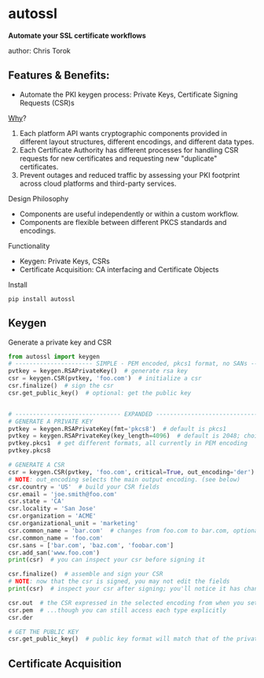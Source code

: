 # autossl
<b>Automate your SSL certificate workflows</b>

author: Chris Torok

## Features & Benefits:
- Automate the PKI keygen process: Private Keys, Certificate Signing Requests (CSR)s

<u>Why</u>?
1. Each platform API wants cryptographic components provided in different layout structures, different encodings, 
and different data types.
2. Each Certificate Authority has different processes for handling CSR requests for new certificates and requesting new 
"duplicate" certificates.
3. Prevent outages and reduced traffic by assessing your PKI footprint across cloud platforms and third-party services.


Design Philosophy
- Components are useful independently or within a custom workflow.
- Components are flexible between different PKCS standards and encodings.


Functionality
- Keygen: Private Keys, CSRs
- Certificate Acquisition: CA interfacing and Certificate Objects


Install
```commandline
pip install autossl
```

## Keygen
Generate a private key and CSR
```python
from autossl import keygen
# ---------------------- SIMPLE - PEM encoded, pkcs1 format, no SANs -------------------------
pvtkey = keygen.RSAPrivateKey()  # generate rsa key
csr = keygen.CSR(pvtkey, 'foo.com')  # initialize a csr
csr.finalize()  # sign the csr
csr.get_public_key()  # optional: get the public key


# ------------------------------ EXPANDED ----------------------------------------
# GENERATE A PRIVATE KEY
pvtkey = keygen.RSAPrivateKey(fmt='pkcs8')  # default is pkcs1
pvtkey = keygen.RSAPrivateKey(key_length=4096)  # default is 2048; choices: 2048, 3072, 4096
pvtkey.pkcs1  # get different formats, all currently in PEM encoding
pvtkey.pkcs8

# GENERATE A CSR
csr = keygen.CSR(pvtkey, 'foo.com', critical=True, out_encoding='der')  # defaults: critical=True, out_encoding='pem'
# NOTE: out_encoding selects the main output encoding. (see below)
csr.country = 'US'  # build your CSR fields
csr.email = 'joe.smith@foo.com'
csr.state = 'CA'
csr.locality = 'San Jose'
csr.organization = 'ACME'
csr.organizational_unit = 'marketing'
csr.common_name = 'bar.com'  # changes from foo.com to bar.com, optional
csr.common_name = 'foo.com'
csr.sans = ['bar.com', 'baz.com', 'foobar.com']
csr.add_san('www.foo.com')
print(csr)  # you can inspect your csr before signing it

csr.finalize()  # assemble and sign your CSR
# NOTE: now that the csr is signed, you may not edit the fields
print(csr)  # inspect your csr after signing; you'll notice it has changed

csr.out  # the CSR expressed in the selected encoding from when you set 'out_encoding'
csr.pem  # ...though you can still access each type explicitly
csr.der

# GET THE PUBLIC KEY
csr.get_public_key()  # public key format will match that of the private key
```

## Certificate Acquisition